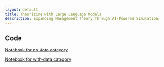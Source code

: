 ```yaml
---
layout: default
title: Theorizing with Large Language Models
description: Expanding Management Theory Through AI-Powered Simulations
---
```


## Code


[Notebook for no-data category](https://github.com/arulmabr/theorizing_with_llms/blob/main/notebooks/streetlight_no-data.ipynb)


[Notebook for with-data category](https://github.com/arulmabr/theorizing_with_llms/blob/main/notebooks/streetlight_with-data.ipynb)
